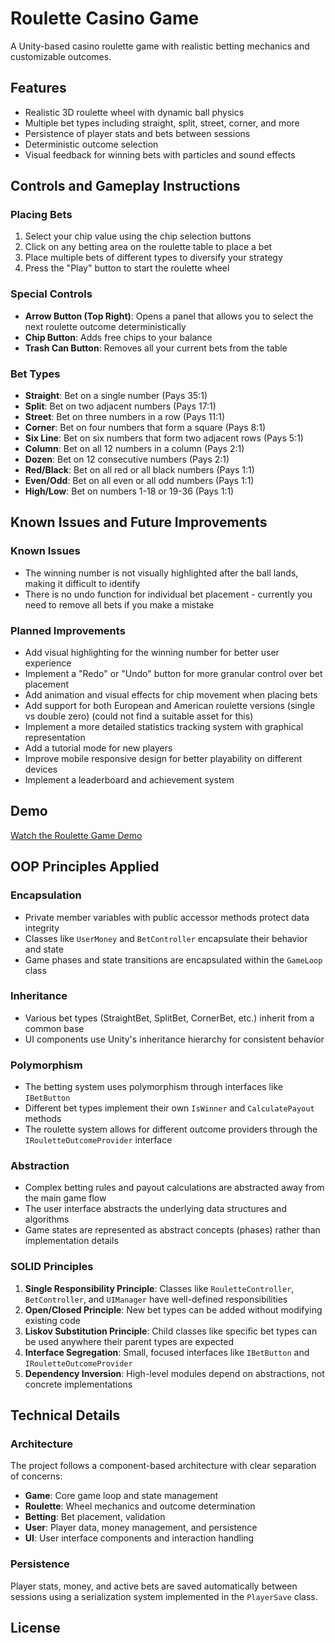 # Roulette Casino Game

A Unity-based casino roulette game with realistic betting mechanics and customizable outcomes.


## Features

- Realistic 3D roulette wheel with dynamic ball physics
- Multiple bet types including straight, split, street, corner, and more
- Persistence of player stats and bets between sessions
- Deterministic outcome selection
- Visual feedback for winning bets with particles and sound effects

## Controls and Gameplay Instructions

### Placing Bets
1. Select your chip value using the chip selection buttons
2. Click on any betting area on the roulette table to place a bet
3. Place multiple bets of different types to diversify your strategy
4. Press the "Play" button to start the roulette wheel

### Special Controls
- **Arrow Button (Top Right)**: Opens a panel that allows you to select the next roulette outcome deterministically
- **Chip Button**: Adds free chips to your balance
- **Trash Can Button**: Removes all your current bets from the table

### Bet Types
- **Straight**: Bet on a single number (Pays 35:1)
- **Split**: Bet on two adjacent numbers (Pays 17:1)
- **Street**: Bet on three numbers in a row (Pays 11:1)
- **Corner**: Bet on four numbers that form a square (Pays 8:1)
- **Six Line**: Bet on six numbers that form two adjacent rows (Pays 5:1)
- **Column**: Bet on all 12 numbers in a column (Pays 2:1)
- **Dozen**: Bet on 12 consecutive numbers (Pays 2:1)
- **Red/Black**: Bet on all red or all black numbers (Pays 1:1)
- **Even/Odd**: Bet on all even or all odd numbers (Pays 1:1)
- **High/Low**: Bet on numbers 1-18 or 19-36 (Pays 1:1)

## Known Issues and Future Improvements

### Known Issues
- The winning number is not visually highlighted after the ball lands, making it difficult to identify
- There is no undo function for individual bet placement - currently you need to remove all bets if you make a mistake

### Planned Improvements
- Add visual highlighting for the winning number for better user experience
- Implement a "Redo" or "Undo" button for more granular control over bet placement
- Add animation and visual effects for chip movement when placing bets
- Add support for both European and American roulette versions (single vs double zero) (could not find a suitable asset for this)
- Implement a more detailed statistics tracking system with graphical representation
- Add a tutorial mode for new players
- Improve mobile responsive design for better playability on different devices
- Implement a leaderboard and achievement system

## Demo

[Watch the Roulette Game Demo](https://drive.google.com/file/d/14B4Fhpq0E3tj-hDmUbYZXxqPY3uNMpoq/view?usp=sharing)

## OOP Principles Applied

### Encapsulation
- Private member variables with public accessor methods protect data integrity
- Classes like `UserMoney` and `BetController` encapsulate their behavior and state
- Game phases and state transitions are encapsulated within the `GameLoop` class

### Inheritance
- Various bet types (StraightBet, SplitBet, CornerBet, etc.) inherit from a common base
- UI components use Unity's inheritance hierarchy for consistent behavior

### Polymorphism
- The betting system uses polymorphism through interfaces like `IBetButton`
- Different bet types implement their own `IsWinner` and `CalculatePayout` methods
- The roulette system allows for different outcome providers through the `IRouletteOutcomeProvider` interface

### Abstraction
- Complex betting rules and payout calculations are abstracted away from the main game flow
- The user interface abstracts the underlying data structures and algorithms
- Game states are represented as abstract concepts (phases) rather than implementation details

### SOLID Principles
1. **Single Responsibility Principle**: Classes like `RouletteController`, `BetController`, and `UIManager` have well-defined responsibilities
2. **Open/Closed Principle**: New bet types can be added without modifying existing code
3. **Liskov Substitution Principle**: Child classes like specific bet types can be used anywhere their parent types are expected
4. **Interface Segregation**: Small, focused interfaces like `IBetButton` and `IRouletteOutcomeProvider`
5. **Dependency Inversion**: High-level modules depend on abstractions, not concrete implementations

## Technical Details

### Architecture
The project follows a component-based architecture with clear separation of concerns:
- **Game**: Core game loop and state management
- **Roulette**: Wheel mechanics and outcome determination
- **Betting**: Bet placement, validation
- **User**: Player data, money management, and persistence
- **UI**: User interface components and interaction handling

### Persistence
Player stats, money, and active bets are saved automatically between sessions using a serialization system implemented in the `PlayerSave` class.

## License